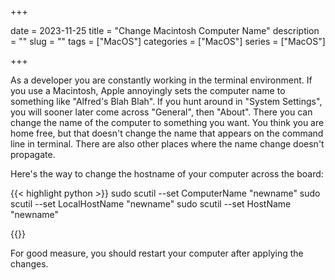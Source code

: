 +++ 

date = 2023-11-25
title = "Change Macintosh Computer Name"
description = ""
slug = ""
tags = ["MacOS"]
categories = ["MacOS"]
series = ["MacOS"]

+++

As a developer you are constantly working in the terminal environment. If you use a Macintosh, Apple annoyingly sets the computer name to something like "Alfred's Blah Blah". If you hunt around in "System Settings", you will sooner later come across "General", then "About". There you can change the name of the computer to something you want. You think you are home free, but that doesn't change the name that appears on the command line in terminal. There are also other places where the name change doesn't propagate. 

Here's the way to change the hostname of your computer across the board:

{{< highlight python >}}
sudo scutil --set ComputerName "newname"
sudo scutil --set LocalHostName "newname"
sudo scutil --set HostName "newname"

{{</highlight >}}

For good measure, you should restart your computer after applying the changes. 
